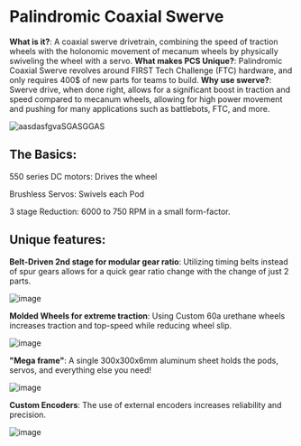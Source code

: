 # Palindromic Coaxial Swerve
**What is it?**: A coaxial swerve drivetrain, combining the speed of traction wheels with the holonomic movement of mecanum wheels by physically swiveling the wheel with a servo.
**What makes PCS Unique?**: Palindromic Coaxial Swerve revolves around FIRST Tech Challenge (FTC) hardware, and only requires 400$ of new parts for teams to build.
**Why use swerve?**: Swerve drive, when done right, allows for a significant boost in traction and speed compared to mecanum wheels, allowing for high power movement and pushing for many applications such as battlebots, FTC, and more.

![aasdasfgvaSGASGGAS](https://github.com/user-attachments/assets/db45992e-7b7a-4ab0-a434-86563c9dc0f4)


## The Basics:

550 series DC motors: Drives the wheel

Brushless Servos: Swivels each Pod

3 stage Reduction: 6000 to 750 RPM in a small form-factor.


## Unique features:

**Belt-Driven 2nd stage for modular gear ratio**: Utilizing timing belts instead of spur gears allows for a quick gear ratio change with the change of just 2 parts.

![image](https://github.com/user-attachments/assets/32f71dd9-77aa-4f8f-ac66-ead96eabcd63)


**Molded Wheels for extreme traction**: Using Custom 60a urethane wheels increases traction and top-speed while reducing wheel slip.

![image](https://github.com/user-attachments/assets/30127c58-f900-49a6-b361-c645a84bab3e)


**"Mega frame"**: A single 300x300x6mm aluminum sheet holds the pods, servos, and everything else you need!

![image](https://github.com/user-attachments/assets/9f678547-4f57-4868-8fe2-d0342955979a)


**Custom Encoders**: The use of external encoders increases reliability and precision.

![image](https://github.com/user-attachments/assets/79dcbb91-9b6a-4ea5-a4f1-49bb0331f890)
